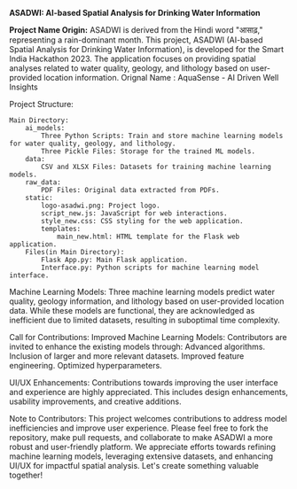 ****ASADWI: AI-based Spatial Analysis for Drinking Water Information****

**Project Name Origin:**
    ASADWI is derived from the Hindi word "आसाढ़," representing a rain-dominant month. This project, ASADWI (AI-based Spatial Analysis for Drinking Water Information), is developed for the Smart India Hackathon 2023. The application focuses on providing spatial analyses related to water quality, geology, and lithology based on user-provided location information.
    Orignal Name : AquaSense - AI Driven Well Insights

Project Structure:

    Main Directory:
        ai_models:
            Three Python Scripts: Train and store machine learning models for water quality, geology, and lithology.
            Three Pickle Files: Storage for the trained ML models.
        data:
            CSV and XLSX Files: Datasets for training machine learning models.      
        raw_data:
            PDF Files: Original data extracted from PDFs.
        static:
            logo-asadwi.png: Project logo.
            script_new.js: JavaScript for web interactions.
            style_new.css: CSS styling for the web application.
            templates:
                main_new.html: HTML template for the Flask web application.
        Files(in Main Directory):
            Flask App.py: Main Flask application.
            Interface.py: Python scripts for machine learning model interface.
        
Machine Learning Models:
    Three machine learning models predict water quality, geology information, and lithology based on user-provided location data. While these models are functional, they are acknowledged as inefficient due to limited datasets, resulting in suboptimal time complexity.

Call for Contributions:
    Improved Machine Learning Models:
        Contributors are invited to enhance the existing models through:
            Advanced algorithms.
            Inclusion of larger and more relevant datasets.
            Improved feature engineering.
            Optimized hyperparameters.

UI/UX Enhancements:
    Contributions towards improving the user interface and experience are highly appreciated. This includes design enhancements, usability improvements, and creative additions.

Note to Contributors:
    This project welcomes contributions to address model inefficiencies and improve user experience. Please feel free to fork the repository, make pull requests, and collaborate to make ASADWI a more robust and user-friendly platform. We appreciate efforts towards refining machine learning models, leveraging extensive datasets, and enhancing UI/UX for impactful spatial analysis. Let's create something valuable together!
